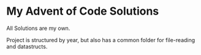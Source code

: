 # My Advent of Code Solutions

All Solutions are my own.

Project is structured by year, but also has a common folder for file-reading and datastructs.
